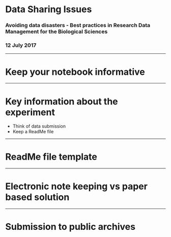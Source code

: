 # Data Sharing Issues

### Avoiding data disasters - Best practices in Research Data Management for the Biological Sciences
### 12 July 2017

---

# Keep your notebook informative

---

# Key information about the experiment

- Think of data submission
- Keep a ReadMe file

---

# ReadMe file template

---

# Electronic note keeping vs paper based solution

---

# Submission to public archives

